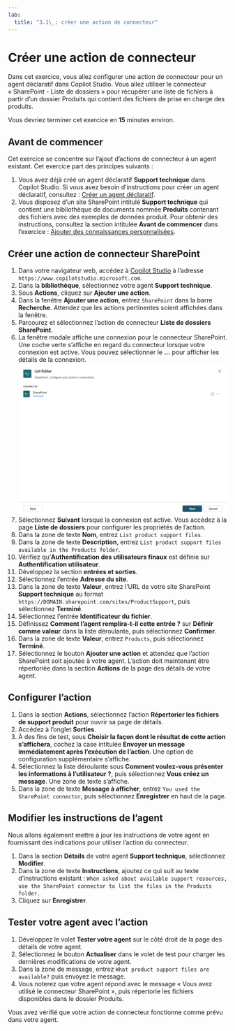 ```yaml
---
lab:
  title: "3.1\_: créer une action de connecteur"
---
```


# Créer une action de connecteur

Dans cet exercice, vous allez configurer une action de connecteur pour un agent déclaratif dans Copilot Studio. Vous allez utiliser le connecteur « SharePoint - Liste de dossiers » pour récupérer une liste de fichiers à partir d’un dossier Produits qui contient des fichiers de prise en charge des produits.

Vous devriez terminer cet exercice en **15** minutes environ.

## Avant de commencer

Cet exercice se concentre sur l’ajout d’actions de connecteur à un agent existant. Cet exercice part des principes suivants :

1. Vous avez déjà créé un agent déclaratif **Support technique** dans Copilot Studio. Si vous avez besoin d’instructions pour créer un agent déclaratif, consultez : [Créer un agent déclaratif](../01-Build-your-first-declarative-agent/01-create-declarative-agent.md).
1. Vous disposez d’un site SharePoint intitulé **Support technique** qui contient une bibliothèque de documents nommée **Produits** contenant des fichiers avec des exemples de données produit. Pour obtenir des instructions, consultez la section intitulée **Avant de commencer** dans l’exercice : [Ajouter des connaissances personnalisées](../01-Build-your-first-declarative-agent/02-add-custom-knowledge.md).

## Créer une action de connecteur SharePoint

1. Dans votre navigateur web, accédez à [Copilot Studio](https://www.copilotstudio.microsoft.com) à l’adresse `https://www.copilotstudio.microsoft.com`.
1. Dans la **bibliothèque**, sélectionnez votre agent **Support technique**.
1. Sous **Actions**, cliquez sur **Ajouter une action**.
1. Dans la fenêtre **Ajouter une action**, entrez `SharePoint` dans la barre **Recherche**. Attendez que les actions pertinentes soient affichées dans la fenêtre.
1. Parcourez et sélectionnez l’action de connecteur **Liste de dossiers SharePoint**.
1. La fenêtre modale affiche une connexion pour le connecteur SharePoint. Une coche verte s’affiche en regard du connecteur lorsque votre connexion est active. Vous pouvez sélectionner le **...** pour afficher les détails de la connexion.
    ![Capture d’écran de l’état de la connexion SharePoint](../Media/SharePoint-connection.png)
1. Sélectionnez **Suivant** lorsque la connexion est active. Vous accédez à la page **Liste de dossiers** pour configurer les propriétés de l’action.
1. Dans la zone de texte **Nom**, entrez `List product support files`.
1. Dans la zone de texte **Description**, entrez `List product support files available in the Products folder`.
1. Vérifiez qu’**Authentification des utilisateurs finaux** est définie sur **Authentification utilisateur**.
1. Développez la section **entrées et sorties**.
1. Sélectionnez l’entrée **Adresse du site**.
1. Dans la zone de texte **Valeur**, entrez l’URL de votre site SharePoint **Support technique** au format `https://DOMAIN.sharepoint.com/sites/ProductSupport`, puis sélectionnez **Terminé**.
1. Sélectionnez l’entrée **Identificateur du fichier**.
1. Définissez **Comment l’agent remplira-t-il cette entrée ?** sur **Définir comme valeur** dans la liste déroulante, puis sélectionnez **Confirmer**.
1. Dans la zone de texte **Valeur**, entrez `Products`, puis sélectionnez **Terminé**.
1. Sélectionnez le bouton **Ajouter une action** et attendez que l’action SharePoint soit ajoutée à votre agent. L’action doit maintenant être répertoriée dans la section **Actions** de la page des détails de votre agent.

## Configurer l’action

1. Dans la section **Actions**, sélectionnez l’action **Répertorier les fichiers de support produit** pour ouvrir sa page de détails.
1. Accédez à l’onglet **Sorties**.
1. À des fins de test, sous **Choisir la façon dont le résultat de cette action s’affichera**, cochez la case intitulée **Envoyer un message immédiatement après l’exécution de l’action**. Une option de configuration supplémentaire s’affiche.
1. Sélectionnez la liste déroulante sous **Comment voulez-vous présenter les informations à l’utilisateur ?**, puis sélectionnez **Vous créez un message**. Une zone de texte s’affiche.
1. Dans la zone de texte **Message à afficher**, entrez `You used the SharePoint connector`, puis sélectionnez **Enregistrer** en haut de la page.

## Modifier les instructions de l’agent

Nous allons également mettre à jour les instructions de votre agent en fournissant des indications pour utiliser l’action du connecteur.

1. Dans la section **Détails** de votre agent **Support technique**, sélectionnez **Modifier**.
1. Dans la zone de texte **Instructions**, ajoutez ce qui suit au texte d’instructions existant : `When asked about available support resources, use the SharePoint connector to list the files in the Products folder.`
1. Cliquez sur **Enregistrer**.

## Tester votre agent avec l’action

1. Développez le volet **Tester votre agent** sur le côté droit de la page des détails de votre agent.
1. Sélectionnez le bouton **Actualiser** dans le volet de test pour charger les dernières modifications de votre agent.
1. Dans la zone de message, entrez `What product support files are available?` puis envoyez le message.
1. Vous noterez que votre agent répond avec le message « Vous avez utilisé le connecteur SharePoint », puis répertorie les fichiers disponibles dans le dossier Produits.

Vous avez vérifié que votre action de connecteur fonctionne comme prévu dans votre agent.
